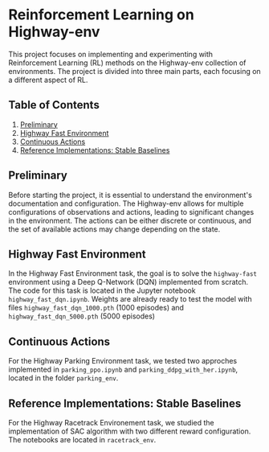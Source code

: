 # Reinforcement Learning on Highway-env

This project focuses on implementing and experimenting with Reinforcement Learning (RL) methods on the Highway-env collection of environments. The project is divided into three main parts, each focusing on a different aspect of RL.

## Table of Contents
1. [Preliminary](#preliminary)
2. [Highway Fast Environment](#highway-fast-environment)
3. [Continuous Actions](#continuous-actions)
4. [Reference Implementations: Stable Baselines](#reference-implementations-stable-baselines)

## Preliminary <a name="preliminary"></a>
Before starting the project, it is essential to understand the environment's documentation and configuration. The Highway-env allows for multiple configurations of observations and actions, leading to significant changes in the environment. The actions can be either discrete or continuous, and the set of available actions may change depending on the state.

## Highway Fast Environment <a name="highway-fast-environment"></a>
In the Highway Fast Environment task, the goal is to solve the `highway-fast` environment using a Deep Q-Network (DQN) implemented from scratch. The code for this task is located in the Jupyter notebook `highway_fast_dqn.ipynb`.
Weights are already ready to test the model with files `highway_fast_dqn_1000.pth` (1000 episodes) and `highway_fast_dqn_5000.pth` (5000 episodes)

## Continuous Actions <a name="continuous-actions"></a>
For the Highway Parking Environment task, we tested two approches implemented in `parking_ppo.ipynb` and `parking_ddpg_with_her.ipynb`, located in the folder `parking_env`.

## Reference Implementations: Stable Baselines <a name="reference-implementations-stable-baselines"></a>
For the Highway Racetrack Environement task, we studied the implementation of SAC algorithm with two different reward configuration. The notebooks are located in `racetrack_env`.



